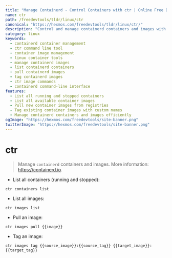 ```yaml
---
title: "Manage Containerd - Control Containers with ctr | Online Free DevTools by Hexmos"
name: ctr
path: /freedevtools/tldr/linux/ctr
canonical: "https://hexmos.com/freedevtools/tldr/linux/ctr/"
description: "Control and manage containerd containers and images with the ctr command.  List, pull, and tag images easily. Free online tool, no registration required."
category: linux
keywords:
  - containerd container management
  - ctr command line tool
  - container image management
  - linux container tools
  - manage containerd images
  - list containerd containers
  - pull containerd images
  - tag containerd images
  - ctr image commands
  - containerd command-line interface
features:
  - List all running and stopped containers
  - List all available container images
  - Pull new container images from registries
  - Tag existing container images with custom names
  - Manage containerd containers and images efficiently
ogImage: "https://hexmos.com/freedevtools/site-banner.png"
twitterImage: "https://hexmos.com/freedevtools/site-banner.png"
---
```


# ctr

> Manage `containerd` containers and images.
> More information: <https://containerd.io>.

- List all containers (running and stopped):

`ctr containers list`

- List all images:

`ctr images list`

- Pull an image:

`ctr images pull {{image}}`

- Tag an image:

`ctr images tag {{source_image}}:{{source_tag}} {{target_image}}:{{target_tag}}`

